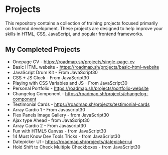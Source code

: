 # Projects
This repository contains a collection of training projects focused primarily on frontend development. These projects are designed to help improve your skills in HTML, CSS, JavaScript, and popular frontend frameworks.
## My Completed Projects
- Onepage CV - https://roadmap.sh/projects/single-page-cv
- Basic HTML website - https://roadmap.sh/projects/basic-html-website
- JavaScript Drum Kit - From JavaScript30
- CSS + JS Clock - From JavaScript30
- Playing with CSS Variables and JS - From JavaScript30
- Personal Portfolio - https://roadmap.sh/projects/portfolio-website
- Changelog Component - https://roadmap.sh/projects/changelog-component
- Testimonial Cards - https://roadmap.sh/projects/testimonial-cards
- Array Cardio 1 - From Javascript30
- Flex Panels Image Gallery - from JavaScript30
- Ajax type Ahead - from JavaScript30
- Array Cardio 2 - From Javascript30
- Fun with HTML5 Canvas - from JavaScript30
- 14 Must Know Dev Tools Tricks - from JavaScript30
- Datepicker UI - https://roadmap.sh/projects/datepicker-ui
- Hold Shift to Check Multiple Checkboxes - from JavaScript30
